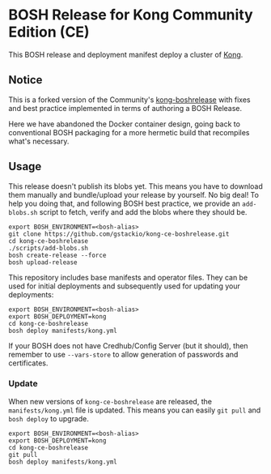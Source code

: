 # BOSH Release for Kong Community Edition (CE)

This BOSH release and deployment manifest deploy a cluster of [Kong][kong-ce].

[kong-ce]: https://konghq.com/kong-community-edition/

## Notice

This is a forked version of the Community's [kong-boshrelease][kong-release]
with fixes and best practice implemented in terms of authoring a BOSH Release.

[kong-release]: https://github.com/cloudfoundry-community/kong-boshrelease

Here we have abandoned the Docker container design, going back to conventional
BOSH packaging for a more hermetic build that recompiles what's necessary.

## Usage

This release doesn't publish its blobs yet. This means you have to download
them manually and bundle/upload your release by yourself. No big deal! To help
you doing that, and following BOSH best practice, we provide an `add-blobs.sh`
script to fetch, verify and add the blobs where they should be.

```
export BOSH_ENVIRONMENT=<bosh-alias>
git clone https://github.com/gstackio/kong-ce-boshrelease.git
cd kong-ce-boshrelease
./scripts/add-blobs.sh
bosh create-release --force
bosh upload-release
```

This repository includes base manifests and operator files. They can be used
for initial deployments and subsequently used for updating your deployments:

```
export BOSH_ENVIRONMENT=<bosh-alias>
export BOSH_DEPLOYMENT=kong
cd kong-ce-boshrelease
bosh deploy manifests/kong.yml
```

If your BOSH does not have Credhub/Config Server (but it should), then
remember to use `--vars-store` to allow generation of passwords and
certificates.

### Update

When new versions of `kong-ce-boshrelease` are released, the
`manifests/kong.yml` file is updated. This means you can easily `git pull` and
`bosh deploy` to upgrade.

```
export BOSH_ENVIRONMENT=<bosh-alias>
export BOSH_DEPLOYMENT=kong
cd kong-ce-boshrelease
git pull
bosh deploy manifests/kong.yml
```
